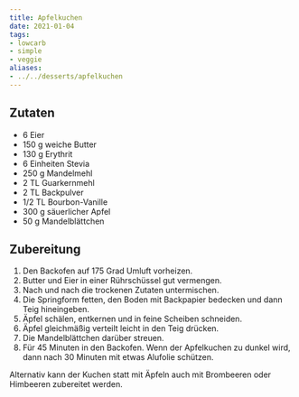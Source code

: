 ```yaml
---
title: Apfelkuchen
date: 2021-01-04
tags:
- lowcarb
- simple
- veggie
aliases:
- ../../desserts/apfelkuchen
---
```


## Zutaten
- 6             Eier
- 150 g         weiche Butter
- 130 g         Erythrit
- 6 Einheiten   Stevia
- 250 g         Mandelmehl
- 2 TL          Guarkernmehl
- 2 TL          Backpulver
- 1/2 TL        Bourbon-Vanille
- 300 g         säuerlicher Apfel
- 50 g          Mandelblättchen

## Zubereitung
1. Den Backofen auf 175 Grad Umluft vorheizen.
1. Butter und Eier in einer Rührschüssel gut vermengen.
1. Nach und nach die trockenen Zutaten untermischen.
1. Die Springform fetten, den Boden mit Backpapier bedecken und dann Teig hineingeben.
1. Äpfel schälen, entkernen und in feine Scheiben schneiden.
1. Äpfel gleichmäßig verteilt leicht in den Teig drücken.
1. Die Mandelblättchen darüber streuen.
1. Für 45 Minuten in den Backofen. Wenn der Apfelkuchen zu dunkel wird, dann nach 30 Minuten mit etwas Alufolie schützen.

Alternativ kann der Kuchen statt mit Äpfeln auch mit Brombeeren oder Himbeeren zubereitet werden.
